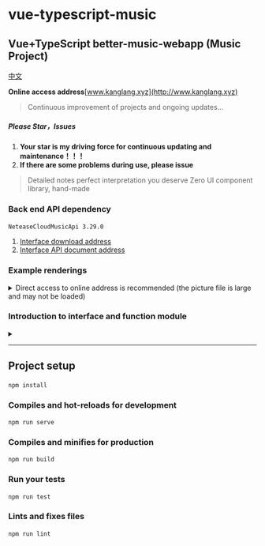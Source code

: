 # vue-typescript-music

## Vue+TypeScript better-music-webapp (Music Project)

[中文](./README.md)

**Online access address**[www.kanglang.xyz](http://www.kanglang.xyz)

> Continuous improvement of projects and ongoing updates...

##### Please Star，Issues

1. **Your star is my driving force for continuous updating and maintenance！！！**
2. **If there are some problems during use, please issue**

> Detailed notes perfect interpretation you deserve
> Zero UI component library, hand-made

### Back end API dependency

`NeteaseCloudMusicApi 3.29.0`

1. [Interface download address](https://github.com/Binaryify/NeteaseCloudMusicApi)
2. [Interface API document address](https://binaryify.github.io/NeteaseCloudMusicApi/#/?id=neteasecloudmusicapi)

### Example renderings
<details>
<summary>Direct access to online address is recommended (the picture file is large and may not be loaded)</summary>

![Search page, search results](./src/doc/images/search.gif)
![hot singers page](./src/doc/images/singer.gif)
![Music playing](./src/doc/images/player.gif)
![New song list](./src/doc/images/createSong.gif)

</details>


### Introduction to interface and function module
<details>
<summary></summary>

**Personal page**

- [x] login
- [x] Play history
- [ ] My radio station
- [ ] My star
- [ ] Focus on new songs
- [ ] My music
- [ ] My favorite music


**Default page（Music Hall）**

- [x] banner Rotation chart
- [x] Recommended song list
- [x] New dish
- [ ] Recommended new music
- [ ] Recommended radio station
- [ ] Ranking List
- [ ] Recommended programs
- [ ] Recommended MV


**Search page**

- [x] Hot search list
- [x] History
- [x] Singer classification
- [x] Search input box function

**Search result**

- [x] Search results navigation
- [x] Comprehensive
- [x] Single
- [x] Video
- [x] Singer
- [x] Album
- [x] Song sheet
- [x] Radio station
- [x] Uiser

**Singer details**

- [x] Home page
- [x] Album
- [x] Mv

**Comment interface**
- [x] Comment like, cancel like
- [x] Comment
- [x] Reply to comments
- [x] Copy comments
- [x] Delete comment

**Play music**

- [x] Play
- [x] Play up and down
- [x] Slide to switch playback
- [x] Play mode
- [x] Play list
- [x] Star Song sheet
- [x] Delete playlist
- [x] Download currently playing music
- [ ] Lyric

**Video page**

`Not yet open`

</details>


---

## Project setup

```
npm install
```

### Compiles and hot-reloads for development

```
npm run serve
```

### Compiles and minifies for production

```
npm run build
```

### Run your tests

```
npm run test
```

### Lints and fixes files

```
npm run lint
```
